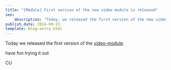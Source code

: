 ```yaml
---
title: "[Module] First version of the new video module is released"
seo:
    description: "Today, we released the first version of the new video module to integrate videos from youtube and vimeo."
publish_date: 2024-09-23
template: blog-entry.html
---
```


Today we released the first version of the [video-module](/modules/video-module).



have fun trying it out

CU